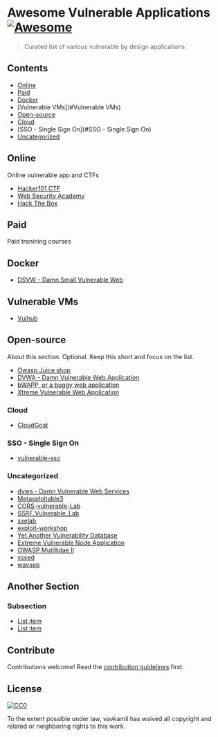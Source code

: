 # Awesome Vulnerable Applications [![Awesome](https://awesome.re/badge.svg)](https://awesome.re)

> Curated list of various vulnerable by design applications


## Contents

- [Online](#Online)
- [Paid](#Paid)
- [Docker](#Docker)
- [Vulnerable VMs](#Vulnerable VMs)
- [Open-source](#Open-source)
- [Cloud](#Cloud)
- [SSO - Single Sign On](#SSO - Single Sign On)
- [Uncategorized](#Uncategorized)

## Online

Online vulnerable app and CTFs

- [Hacker101 CTF](https://ctf.hacker101.com/)
- [Web Security Academy](https://portswigger.net/web-security)
- [Hack The Box](https://www.hackthebox.eu/)

## Paid

Paid tranining courses

## Docker

- [DSVW - Damn Small Vulnerable Web](https://github.com/stamparm/DSVW)

## Vulnerable VMs

- [Vulhub](https://github.com/vulhub/vulhub)

## Open-source

About this section. Optional. Keep this short and focus on the list.

- [Owasp Juice shop](https://github.com/bkimminich/juice-shop)
- [DVWA - Damn Vulnerable Web Application](https://github.com/ethicalhack3r/DVWA)
- [bWAPP, or a buggy web application](https://github.com/raesene/bWAPP)
- [Xtreme Vulnerable Web Application](https://github.com/s4n7h0/xvwa)

### Cloud

- [CloudGoat](https://github.com/RhinoSecurityLabs/cloudgoat)

### SSO - Single Sign On

- [vulnerable-sso](https://github.com/dogangcr/vulnerable-sso)



### Uncategorized
- [dvws  - Damn Vulnerable Web Services](https://github.com/snoopysecurity/dvws)
- [Metasploitable3](https://github.com/rapid7/metasploitable3)
- [CORS-vulnerable-Lab](https://github.com/incredibleindishell/CORS-vulnerable-Lab)
- [SSRF_Vulnerable_Lab](https://github.com/incredibleindishell/SSRF_Vulnerable_Lab)
- [xxelab](https://github.com/jbarone/xxelab)
- [exploit-workshop](https://github.com/snyk/exploit-workshop)
- [Yet Another Vulnerability Database](https://github.com/rtfpessoa/yavdb)
- [Extreme Vulnerable Node Application](https://github.com/vegabird/xvna)
- [OWASP Mutillidae II](https://github.com/webpwnized/mutillidae)
- [xssed](https://github.com/aj00200/xssed)
- [wavsep](https://github.com/sectooladdict/wavsep)




## Another Section

### Subsection

- [List item](http://example.com)
- [List item](http://example.com)


## Contribute

Contributions welcome! Read the [contribution guidelines](contributing.md) first.


## License

[![CC0](https://mirrors.creativecommons.org/presskit/buttons/88x31/svg/cc-zero.svg)](https://creativecommons.org/publicdomain/zero/1.0)

To the extent possible under law, vavkamil has waived all copyright and
related or neighboring rights to this work.
